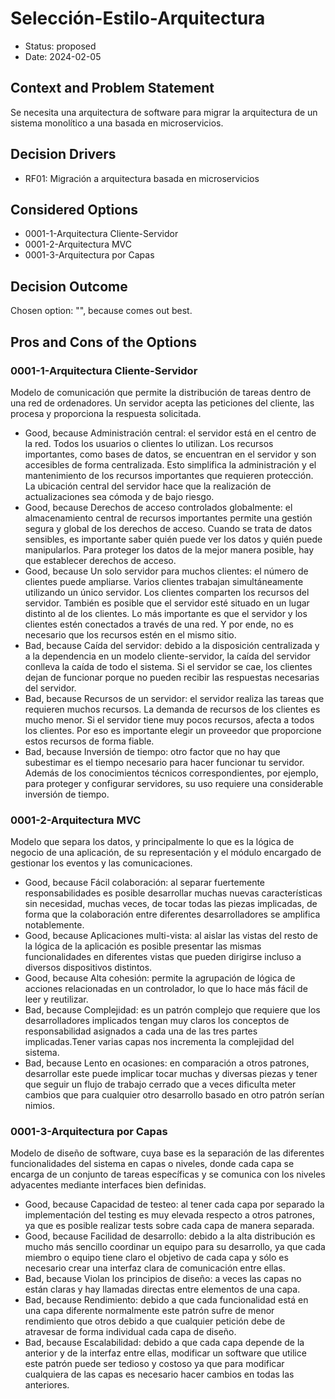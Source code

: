 # Selección-Estilo-Arquitectura

* Status: proposed
* Date: 2024-02-05

## Context and Problem Statement

Se necesita una arquitectura de software para migrar la arquitectura de un sistema monolítico a una basada en microservicios.

## Decision Drivers

* RF01: Migración a arquitectura basada en microservicios

## Considered Options

* 0001-1-Arquitectura Cliente-Servidor
* 0001-2-Arquitectura MVC
* 0001-3-Arquitectura por Capas

## Decision Outcome

Chosen option: "", because comes out best.

## Pros and Cons of the Options

### 0001-1-Arquitectura Cliente-Servidor

Modelo de comunicación que permite la distribución de tareas dentro de una red de ordenadores. Un servidor acepta las peticiones del cliente, las procesa y proporciona la respuesta solicitada.

* Good, because Administración central: el servidor está en el centro de la red. Todos los usuarios o clientes lo utilizan. Los recursos importantes, como bases de datos, se encuentran en el servidor y son accesibles de forma centralizada. Esto simplifica la administración y el mantenimiento de los recursos importantes que requieren protección. La ubicación central del servidor hace que la realización de actualizaciones sea cómoda y de bajo riesgo.
* Good, because Derechos de acceso controlados globalmente: el almacenamiento central de recursos importantes permite una gestión segura y global de los derechos de acceso. Cuando se trata de datos sensibles, es importante saber quién puede ver los datos y quién puede manipularlos. Para proteger los datos de la mejor manera posible, hay que establecer derechos de acceso.
* Good, because Un solo servidor para muchos clientes: el número de clientes puede ampliarse. Varios clientes trabajan simultáneamente utilizando un único servidor. Los clientes comparten los recursos del servidor. También es posible que el servidor esté situado en un lugar distinto al de los clientes. Lo más importante es que el servidor y los clientes estén conectados a través de una red. Y por ende, no es necesario que los recursos estén en el mismo sitio.
* Bad, because Caída del servidor: debido a la disposición centralizada y a la dependencia en un modelo cliente-servidor, la caída del servidor conlleva la caída de todo el sistema. Si el servidor se cae, los clientes dejan de funcionar porque no pueden recibir las respuestas necesarias del servidor.
* Bad, because Recursos de un servidor: el servidor realiza las tareas que requieren muchos recursos. La demanda de recursos de los clientes es mucho menor. Si el servidor tiene muy pocos recursos, afecta a todos los clientes. Por eso es importante elegir un proveedor que proporcione estos recursos de forma fiable.
* Bad, because Inversión de tiempo: otro factor que no hay que subestimar es el tiempo necesario para hacer funcionar tu servidor. Además de los conocimientos técnicos correspondientes, por ejemplo, para proteger y configurar servidores, su uso requiere una considerable inversión de tiempo.

### 0001-2-Arquitectura MVC

Modelo que separa los datos, y principalmente lo que es la lógica de negocio de una aplicación, de su representación y el módulo encargado de gestionar los eventos y las comunicaciones.

* Good, because Fácil colaboración: al separar fuertemente responsabilidades es posible desarrollar muchas nuevas características sin necesidad, muchas veces, de tocar todas las piezas implicadas, de forma que la colaboración entre diferentes desarrolladores se amplifica notablemente.
* Good, because Aplicaciones multi-vista: al aislar las vistas del resto de la lógica de la aplicación es posible presentar las mismas funcionalidades en diferentes vistas que pueden dirigirse incluso a diversos dispositivos distintos.
* Good, because Alta cohesión: permite la agrupación de lógica de acciones relacionadas en un controlador, lo que lo hace más fácil de leer y reutilizar.
* Bad, because Complejidad: es un patrón complejo que requiere que los desarrolladores implicados tengan muy claros los conceptos de responsabilidad asignados a cada una de las tres partes implicadas.Tener varias capas nos incrementa la complejidad del sistema.
* Bad, because Lento en ocasiones: en comparación a otros patrones, desarrollar este puede implicar tocar muchas y diversas piezas y tener que seguir un flujo de trabajo cerrado que a veces dificulta meter cambios que para cualquier otro desarrollo basado en otro patrón serían nimios.

### 0001-3-Arquitectura por Capas

Modelo de diseño de software, cuya base es la separación de las diferentes funcionalidades del sistema en capas o niveles, donde cada capa se encarga de un conjunto de tareas específicas y se comunica con los niveles adyacentes mediante interfaces bien definidas.

* Good, because Capacidad de testeo: al tener cada capa por separado la implementación del testing es muy elevada respecto a otros patrones, ya que es posible realizar tests sobre cada capa de manera separada.
* Good, because Facilidad de desarrollo: debido a la alta distribución es mucho más sencillo coordinar un equipo para su desarrollo, ya que cada miembro o equipo tiene claro el objetivo de cada capa y sólo es necesario crear una interfaz clara de comunicación entre ellas.
* Bad, because Violan los principios de diseño: a veces las capas no están claras y hay llamadas directas entre elementos de una capa.
* Bad, because Rendimiento: debido a que cada funcionalidad está en una capa diferente normalmente este patrón sufre de menor rendimiento que otros debido a que cualquier petición debe de atravesar de forma individual cada capa de diseño.
* Bad, because Escalabilidad: debido a que cada capa depende de la anterior y de la interfaz entre ellas, modificar un software que utilice este patrón puede ser tedioso y costoso ya que para modificar cualquiera de las capas es necesario hacer cambios en todas las anteriores.
